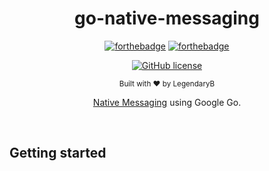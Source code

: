 <h1 align="center">go-native-messaging</h1><div align="center">

[![forthebadge](https://forthebadge.com/images/badges/fuck-it-ship-it.svg)](https://forthebadge.com)
[![forthebadge](https://forthebadge.com/images/badges/made-with-go.svg)](https://forthebadge.com)

[![GitHub license](https://img.shields.io/github/license/LegendaryB/go-native-messaging.svg?longCache=true&style=flat-square)](https://github.com/LegendaryB/go-native-messaging/blob/main/LICENSE)

<sub>Built with ❤︎ by LegendaryB</sub>

[Native Messaging](https://developer.chrome.com/docs/apps/nativeMessaging/) using Google Go.
</div><br>

## Getting started
